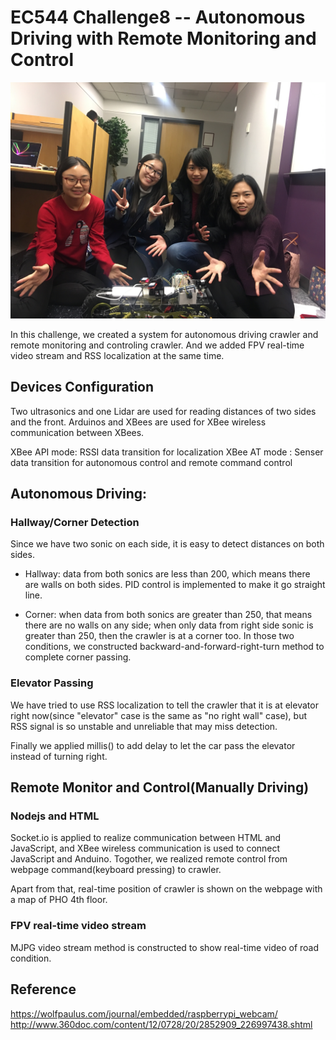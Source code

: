 # EC544 Challenge8 -- Autonomous Driving with Remote Monitoring and Control

![image](https://github.com/lan1117/Group_3_Story/blob/master/Challenge8/Group3.jpg)

In this challenge, we created a system for autonomous driving crawler and remote monitoring and controling crawler. And we added FPV real-time video stream and RSS localization at the same time.

## Devices Configuration

Two ultrasonics and one Lidar are used for reading distances of two sides and the front.
Arduinos and XBees are used for XBee wireless communication between XBees.

XBee API mode: RSSI data transition for localization
XBee AT mode : Senser data transition for autonomous control and remote command control

## Autonomous Driving:

### Hallway/Corner Detection

Since we have two sonic on each side, it is easy to detect distances on both sides. 

* Hallway: data from both sonics are less than 200, which means there are walls on both sides. PID control is implemented to make it go straight line.

* Corner: when data from both sonics are greater than 250, that means there are no walls on any side; when only data from right side sonic is greater than 250, then the crawler is at a corner too. In those two conditions, we constructed backward-and-forward-right-turn method to complete corner passing.

### Elevator Passing

We have tried to use RSS localization to tell the crawler that it is at elevator right now(since "elevator" case is the same as "no right wall" case), but RSS signal is so unstable and unreliable that may miss detection.

Finally we applied millis() to add delay to let the car pass the elevator instead of turning right.

## Remote Monitor and Control(Manually Driving)

### Nodejs and HTML

Socket.io is applied to realize communication between HTML and JavaScript, and XBee wireless communication is used to connect JavaScript and Anduino. Togother, we realized remote control from webpage command(keyboard pressing) to crawler.

Apart from that, real-time position of crawler is shown on the webpage with a map of PHO 4th floor.

### FPV real-time video stream

MJPG video stream method is constructed to show real-time video of road condition.

## Reference
https://wolfpaulus.com/journal/embedded/raspberrypi_webcam/
http://www.360doc.com/content/12/0728/20/2852909_226997438.shtml
